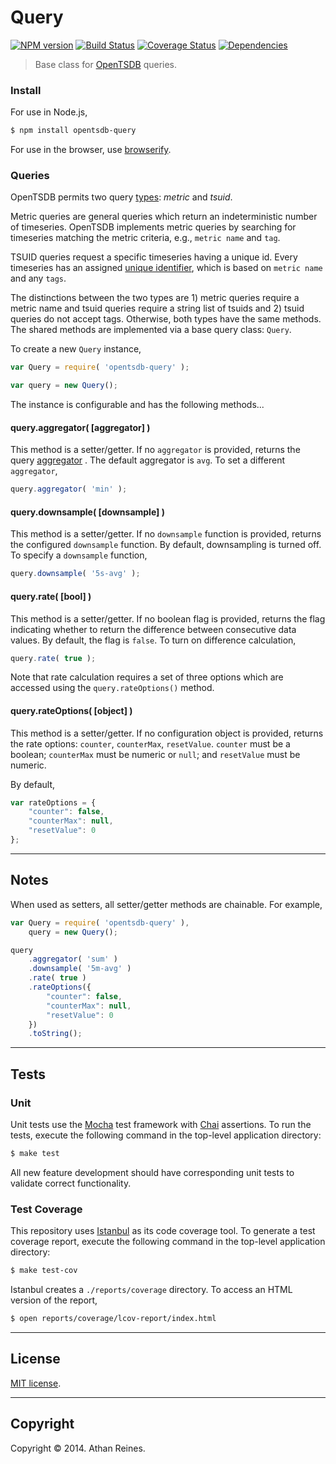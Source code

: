 Query
=====
[![NPM version][npm-image]][npm-url] [![Build Status][travis-image]][travis-url] [![Coverage Status][coveralls-image]][coveralls-url] [![Dependencies][dependencies-image]][dependencies-url]

> Base class for [OpenTSDB](http://opentsdb.net) queries.


### Install

For use in Node.js,

``` bash
$ npm install opentsdb-query
```

For use in the browser, use [browserify](https://github.com/substack/node-browserify).


### Queries

OpenTSDB permits two query [types](/docs/build/html/api_http/query/index.html): _metric_ and _tsuid_.

Metric queries are general queries which return an indeterministic number of timeseries. OpenTSDB implements metric queries by searching for timeseries matching the metric criteria, e.g., `metric name` and `tag`.

TSUID queries request a specific timeseries having a unique id. Every timeseries has an assigned [unique identifier](http://opentsdb.net/docs/build/html/user_guide/backends/hbase.html#uid-table-schema), which is based on `metric name` and any `tags`.

The distinctions between the two types are 1) metric queries require a metric name and tsuid queries require a string list of tsuids and 2) tsuid queries do not accept tags. Otherwise, both types have the same methods. The shared methods are implemented via a base query class: `Query`.

To create a new `Query` instance,

``` javascript
var Query = require( 'opentsdb-query' );

var query = new Query();
```

The instance is configurable and has the following methods...


#### query.aggregator( [aggregator] )

This method is a setter/getter. If no `aggregator` is provided, returns the query [aggregator](http://opentsdb.net/docs/build/html/api_http/aggregators.html) . The default aggregator is `avg`. To set a different `aggregator`,

``` javascript
query.aggregator( 'min' );
```

#### query.downsample( [downsample] )

This method is a setter/getter. If no `downsample` function is provided, returns the configured `downsample` function. By default, downsampling is turned off. To specify a `downsample` function,

``` javascript
query.downsample( '5s-avg' );
```


#### query.rate( [bool] )

This method is a setter/getter. If no boolean flag is provided, returns the flag indicating whether to return the difference between consecutive data values. By default, the flag is `false`. To turn on difference calculation,

``` javascript
query.rate( true );
```

Note that rate calculation requires a set of three options which are accessed using the `query.rateOptions()` method.


#### query.rateOptions( [object] )

This method is a setter/getter. If no configuration object is provided, returns the rate options: `counter`, `counterMax`, `resetValue`. `counter` must be a boolean; `counterMax` must be numeric or `null`; and `resetValue` must be numeric.

By default,

``` javascript
var rateOptions = {
	"counter": false,
	"counterMax": null,
	"resetValue": 0
};
```


---
## Notes

When used as setters, all setter/getter methods are chainable. For example,

``` javascript
var Query = require( 'opentsdb-query' ),
	query = new Query();

query
	.aggregator( 'sum' )
	.downsample( '5m-avg' )
	.rate( true )
	.rateOptions({
		"counter": false,
		"counterMax": null,
		"resetValue": 0
	})
	.toString();
```


---
## Tests

### Unit

Unit tests use the [Mocha](http://visionmedia.github.io/mocha) test framework with [Chai](http://chaijs.com) assertions. To run the tests, execute the following command in the top-level application directory:

``` bash
$ make test
```

All new feature development should have corresponding unit tests to validate correct functionality.


### Test Coverage

This repository uses [Istanbul](https://github.com/gotwarlost/istanbul) as its code coverage tool. To generate a test coverage report, execute the following command in the top-level application directory:

``` bash
$ make test-cov
```

Istanbul creates a `./reports/coverage` directory. To access an HTML version of the report,

``` bash
$ open reports/coverage/lcov-report/index.html
```


---
## License

[MIT license](http://opensource.org/licenses/MIT). 


---
## Copyright

Copyright &copy; 2014. Athan Reines.


[npm-image]: http://img.shields.io/npm/v/opentsdb-query.svg
[npm-url]: https://npmjs.org/package/opentsdb-query

[travis-image]: http://img.shields.io/travis/opentsdb-js/opentsdb-query/master.svg
[travis-url]: https://travis-ci.org/opentsdb-js/opentsdb-query

[coveralls-image]: https://img.shields.io/coveralls/opentsdb-js/opentsdb-query/master.svg
[coveralls-url]: https://coveralls.io/r/opentsdb-js/opentsdb-query?branch=master

[dependencies-image]: http://img.shields.io/david/opentsdb-js/opentsdb-query.svg
[dependencies-url]: https://david-dm.org/opentsdb-js/opentsdb-query

[dev-dependencies-image]: http://img.shields.io/david/dev/opentsdb-js/opentsdb-query.svg
[dev-dependencies-url]: https://david-dm.org/dev/opentsdb-js/opentsdb-query

[github-issues-image]: http://img.shields.io/github/issues/opentsdb-js/opentsdb-query.svg
[github-issues-url]: https://github.com/opentsdb-js/opentsdb-query/issues